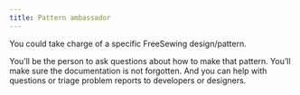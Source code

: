 ```yaml
---
title: Pattern ambassador
---
```


You could take charge of a specific FreeSewing design/pattern. 

You’ll be the person to ask questions about how to make that pattern. 
You’ll make sure the documentation is not forgotten. 
And you can help with questions or triage problem reports to developers or designers.

